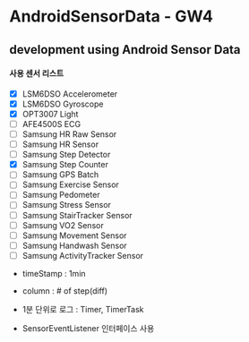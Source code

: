 # AndroidSensorData - GW4

## development using Android Sensor Data

#### 사용 센서 리스트
- [X] LSM6DSO Accelerometer
- [X] LSM6DSO Gyroscope
- [X] OPT3007 Light
- [ ] AFE4500S ECG
- [ ] Samsung HR Raw Sensor
- [ ] Samsung HR Sensor
- [ ] Samsung Step Detector
- [X] Samsung Step Counter
- [ ] Samsung GPS Batch
- [ ] Samsung Exercise Sensor
- [ ] Samsung Pedometer
- [ ] Samsung Stress Sensor
- [ ] Samsung StairTracker Sensor
- [ ] Samsung VO2 Sensor
- [ ] Samsung Movement Sensor
- [ ] Samsung Handwash Sensor
- [ ] Samsung ActivityTracker Sensor

* timeStamp : 1min
* column : # of step(diff)


* 1분 단위로 로그 : Timer, TimerTask
* SensorEventListener 인터페이스 사용
